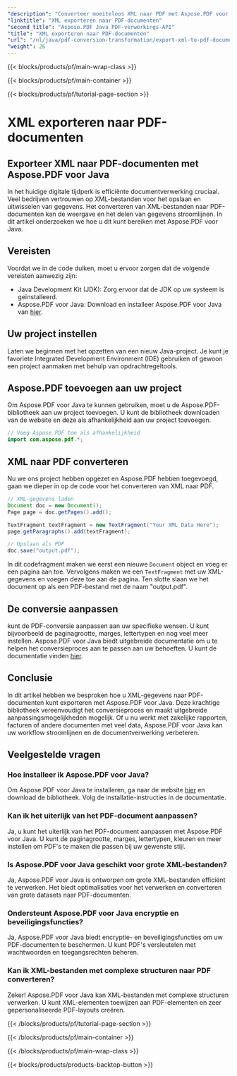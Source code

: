 ```yaml
---
"description": "Converteer moeiteloos XML naar PDF met Aspose.PDF voor Java. Stroomlijn de weergave en het delen van gegevens. Leer hoe in deze uitgebreide handleiding."
"linktitle": "XML exporteren naar PDF-documenten"
"second_title": "Aspose.PDF Java PDF-verwerkings-API"
"title": "XML exporteren naar PDF-documenten"
"url": "/nl/java/pdf-conversion-transformation/export-xml-to-pdf-documents/"
"weight": 26
---
```


{{< blocks/products/pf/main-wrap-class >}}

{{< blocks/products/pf/main-container >}}

{{< blocks/products/pf/tutorial-page-section >}}

# XML exporteren naar PDF-documenten


## Exporteer XML naar PDF-documenten met Aspose.PDF voor Java

In het huidige digitale tijdperk is efficiënte documentverwerking cruciaal. Veel bedrijven vertrouwen op XML-bestanden voor het opslaan en uitwisselen van gegevens. Het converteren van XML-bestanden naar PDF-documenten kan de weergave en het delen van gegevens stroomlijnen. In dit artikel onderzoeken we hoe u dit kunt bereiken met Aspose.PDF voor Java.

## Vereisten

Voordat we in de code duiken, moet u ervoor zorgen dat de volgende vereisten aanwezig zijn:

- Java Development Kit (JDK): Zorg ervoor dat de JDK op uw systeem is geïnstalleerd.
- Aspose.PDF voor Java: Download en installeer Aspose.PDF voor Java van [hier](https://releases.aspose.com/pdf/java/).

## Uw project instellen

Laten we beginnen met het opzetten van een nieuw Java-project. Je kunt je favoriete Integrated Development Environment (IDE) gebruiken of gewoon een project aanmaken met behulp van opdrachtregeltools. 

## Aspose.PDF toevoegen aan uw project

Om Aspose.PDF voor Java te kunnen gebruiken, moet u de Aspose.PDF-bibliotheek aan uw project toevoegen. U kunt de bibliotheek downloaden van de website en deze als afhankelijkheid aan uw project toevoegen.

```java
// Voeg Aspose.PDF toe als afhankelijkheid
import com.aspose.pdf.*;
```

## XML naar PDF converteren

Nu we ons project hebben opgezet en Aspose.PDF hebben toegevoegd, gaan we dieper in op de code voor het converteren van XML naar PDF.

```java
// XML-gegevens laden
Document doc = new Document();
Page page = doc.getPages().add();

TextFragment textFragment = new TextFragment("Your XML Data Here");
page.getParagraphs().add(textFragment);

// Opslaan als PDF
doc.save("output.pdf");
```

In dit codefragment maken we eerst een nieuwe `Document` object en voeg er een pagina aan toe. Vervolgens maken we een `TextFragment` met uw XML-gegevens en voegen deze toe aan de pagina. Ten slotte slaan we het document op als een PDF-bestand met de naam "output.pdf".

## De conversie aanpassen

kunt de PDF-conversie aanpassen aan uw specifieke wensen. U kunt bijvoorbeeld de paginagrootte, marges, lettertypen en nog veel meer instellen. Aspose.PDF voor Java biedt uitgebreide documentatie om u te helpen het conversieproces aan te passen aan uw behoeften. U kunt de documentatie vinden [hier](https://reference.aspose.com/pdf/java/).

## Conclusie

In dit artikel hebben we besproken hoe u XML-gegevens naar PDF-documenten kunt exporteren met Aspose.PDF voor Java. Deze krachtige bibliotheek vereenvoudigt het conversieproces en maakt uitgebreide aanpassingsmogelijkheden mogelijk. Of u nu werkt met zakelijke rapporten, facturen of andere documenten met veel data, Aspose.PDF voor Java kan uw workflow stroomlijnen en de documentverwerking verbeteren.

## Veelgestelde vragen

### Hoe installeer ik Aspose.PDF voor Java?

Om Aspose.PDF voor Java te installeren, ga naar de website [hier](https://releases.aspose.com/pdf/java/) en download de bibliotheek. Volg de installatie-instructies in de documentatie.

### Kan ik het uiterlijk van het PDF-document aanpassen?

Ja, u kunt het uiterlijk van het PDF-document aanpassen met Aspose.PDF voor Java. U kunt de paginagrootte, marges, lettertypen, kleuren en meer instellen om PDF's te maken die passen bij uw gewenste stijl.

### Is Aspose.PDF voor Java geschikt voor grote XML-bestanden?

Ja, Aspose.PDF voor Java is ontworpen om grote XML-bestanden efficiënt te verwerken. Het biedt optimalisaties voor het verwerken en converteren van grote datasets naar PDF-documenten.

### Ondersteunt Aspose.PDF voor Java encryptie en beveiligingsfuncties?

Ja, Aspose.PDF voor Java biedt encryptie- en beveiligingsfuncties om uw PDF-documenten te beschermen. U kunt PDF's versleutelen met wachtwoorden en toegangsrechten beheren.

### Kan ik XML-bestanden met complexe structuren naar PDF converteren?

Zeker! Aspose.PDF voor Java kan XML-bestanden met complexe structuren verwerken. U kunt XML-elementen toewijzen aan PDF-elementen en zeer gepersonaliseerde PDF-layouts creëren.

{{< /blocks/products/pf/tutorial-page-section >}}

{{< /blocks/products/pf/main-container >}}

{{< /blocks/products/pf/main-wrap-class >}}

{{< blocks/products/products-backtop-button >}}